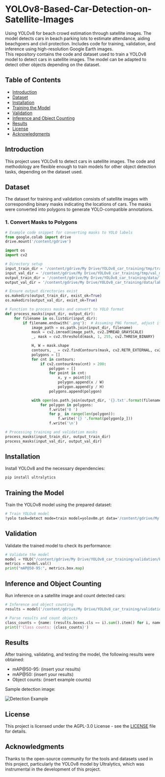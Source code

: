 # YOLOv8-Based-Car-Detection-on-Satellite-Images
Using YOLOv8 for beach crowd estimation through satellite images. The model detects cars in beach parking lots to estimate attendance, aiding beachgoers and civil protection. Includes code for training, validation, and inference using high-resolution Google Earth images.<br>This repository contains the code and dataset used to train a YOLOv8 model to detect cars in satellite images. The model can be adapted to detect other objects depending on the dataset.

## Table of Contents

- [Introduction](#introduction)
- [Dataset](#dataset)
- [Installation](#installation)
- [Training the Model](#training-the-model)
- [Validation](#validation)
- [Inference and Object Counting](#inference-and-object-counting)
- [Results](#results)
- [License](#license)
- [Acknowledgments](#acknowledgments)

## Introduction

This project uses YOLOv8 to detect cars in satellite images. The code and methodology are flexible enough to train models for other object detection tasks, depending on the dataset used.

## Dataset

The dataset for training and validation consists of satellite images with corresponding binary masks indicating the locations of cars. The masks were converted into polygons to generate YOLO-compatible annotations.

### 1. Convert Masks to Polygons

```python
# Example code snippet for converting masks to YOLO labels
from google.colab import drive
drive.mount('/content/gdrive')

import os
import cv2

# Directory setup
input_train_dir = '/content/gdrive/My Drive/YOLOv8_car_training/tmp/training_masks'
input_val_dir = '/content/gdrive/My Drive/YOLOv8_car_training/tmp/val_masks'
output_train_dir = '/content/gdrive/My Drive/YOLOv8_car_training/data/labels/train'
output_val_dir = '/content/gdrive/My Drive/YOLOv8_car_training/data/labels/val'

# Ensure output directories exist
os.makedirs(output_train_dir, exist_ok=True)
os.makedirs(output_val_dir, exist_ok=True)

# Function to process masks and convert to YOLO format
def process_masks(input_dir, output_dir):
    for filename in os.listdir(input_dir):
        if filename.endswith('.png'):  # Assuming PNG format, adjust if needed
            image_path = os.path.join(input_dir, filename)
            mask = cv2.imread(image_path, cv2.IMREAD_GRAYSCALE)
            _, mask = cv2.threshold(mask, 1, 255, cv2.THRESH_BINARY)

            H, W = mask.shape
            contours, _ = cv2.findContours(mask, cv2.RETR_EXTERNAL, cv2.CHAIN_APPROX_SIMPLE)
            polygons = []
            for cnt in contours:
                if cv2.contourArea(cnt) > 200:
                    polygon = []
                    for point in cnt:
                        x, y = point[0]
                        polygon.append(x / W)
                        polygon.append(y / H)
                    polygons.append(polygon)

            with open(os.path.join(output_dir, '{}.txt'.format(filename[:-4])), 'w') as f:
                for polygon in polygons:
                    f.write('0 ')
                    for p_ in range(len(polygon)):
                        f.write('{} '.format(polygon[p_]))
                    f.write('\n')

# Processing training and validation masks
process_masks(input_train_dir, output_train_dir)
process_masks(input_val_dir, output_val_dir)
```

## Installation

Install YOLOv8 and the necessary dependencies:

```bash
pip install ultralytics
```

## Training the Model

Train the YOLOv8 model using the prepared dataset:

```bash
# Train YOLOv8 model
!yolo task=detect mode=train model=yolov8m.pt data='/content/gdrive/My Drive/YOLOv8_car_training/config.yaml' epochs=100
```

## Validation

Validate the trained model to check its performance:

```python
# Validate the model
model = YOLO("/content/gdrive/My Drive/YOLOv8_car_training/validation/best2.0.pt")
metrics = model.val()
print("mAP@50-95:", metrics.box.map)
```

## Inference and Object Counting

Run inference on a satellite image and count detected cars:

```python
# Inference and object counting
results = model('/content/gdrive/My Drive/YOLOv8_car_training/validation/images/08-31-2019.jpg', save=True, imgsz=320, conf=0.1)

# Parse results and count objects
class_counts = {name: (results.boxes.cls == i).sum().item() for i, name in results.names.items()}
print(f'Class counts: {class_counts}')
```

## Results

After training, validating, and testing the model, the following results were obtained:

- mAP@50-95: (insert your results)
- mAP@50: (insert your results)
- Object counts: (insert example counts)

Sample detection image:

![Detection Example](link_to_your_image)

## License

This project is licensed under the AGPL-3.0 License - see the [LICENSE](LICENSE) file for details.

## Acknowledgments

Thanks to the open-source community for the tools and datasets used in this project, particularly the YOLOv8 model by Ultralytics, which was instrumental in the development of this project.

